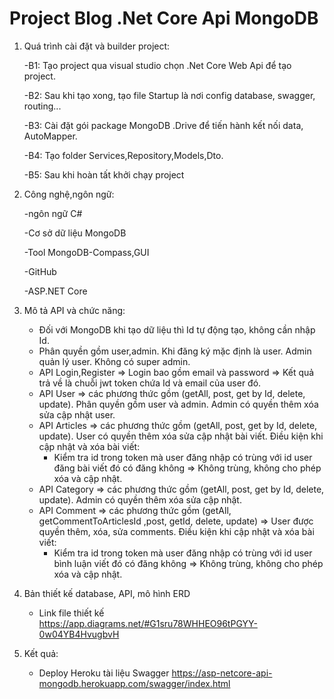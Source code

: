 # Project Blog .Net Core Api MongoDB

1. Quá trình cài đặt và builder project:

   -B1: Tạo project qua visual studio chọn .Net Core Web Api để tạo project.

   -B2: Sau khi tạo xong, tạo file Startup là nơi config database, swagger, routing...

   -B3: Cài đặt gói package MongoDB .Drive để tiến hành kết nối data, AutoMapper.

   -B4: Tạo folder Services,Repository,Models,Dto.

   -B5: Sau khi hoàn tất khởi chạy project

2. Công nghệ,ngôn ngữ:

   -ngôn ngữ C#

   -Cơ sở dữ liệu MongoDB

   -Tool MongoDB-Compass,GUI

   -GitHub

   -ASP.NET Core

3. Mô tả API và chức năng:
   - Đối với MongoDB khi tạo dữ liệu thì Id tự động tạo, không cần nhập Id.
   - Phân quyền gồm user,admin. Khi đăng ký mặc định là user. Admin quản lý user. Không có super admin.
   - API Login,Register => Login bao gồm email và password => Kết quả trả về là chuỗi jwt token chứa Id và email của user đó.
   - API User => các phương thức gồm (getAll, post, get by Id, delete, update). Phân quyền gồm user và admin. Admin có quyền thêm xóa sửa cập nhật user.
   - API Articles => các phương thức gồm (getAll, post, get by Id, delete, update). User có quyền thêm xóa sửa cập nhật bài viết. Điều kiện khi cập nhật và xóa bài          viết:
        + Kiểm tra id trong token mà user đăng nhập có trùng với id user đăng bài viết đó có đăng không => Không trùng, không cho phép xóa và cập nhật.
   - API Category => các phương thức gồm (getAll, post, get by Id, delete, update). Admin có quyền thêm xóa sửa cập nhật.
   - API Comment => các phương thức gồm (getAll, getCommentToArticlesId ,post, getId, delete, update) => User được quyền thêm, xóa, sửa comments. Điều kiện khi cập          nhật và xóa bài viết:
        + Kiểm tra id trong token mà user đăng nhập có trùng với id user bình luận viết đó có đăng không => Không trùng, không cho phép xóa và cập nhật.

4. Bản thiết kế database, API, mô hình ERD
   - Link file thiết kế
   https://app.diagrams.net/#G1sru78WHHEO96tPGYY-0w04YB4HvugbvH

6. Kết quả:
   - Deploy Heroku tài liệu Swagger
   https://asp-netcore-api-mongodb.herokuapp.com/swagger/index.html
